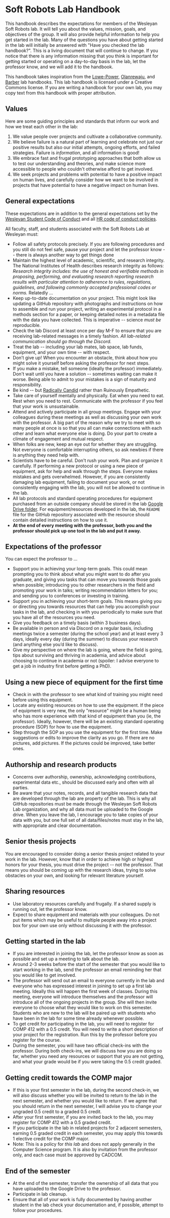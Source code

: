 # Soft Robots Lab Handbook

This handbook describes the expectations for members of the Wesleyan Soft Robots lab. It will tell you about the values, mission, goals, and objectives of the group. It will also provide helpful information to help you get started in the lab. Many of the questions you have about getting started in the lab will initially be answered with "Have you checked the lab handbook?". This is a living document that will continue to change. If you notice that there is any information missing that you think is important for getting started or operating on a day-to-day basis in the lab, let the professor know, and we will add it to the handbook. 

This handbook takes inspiration from the [Lowe-Power](https://github.com/lowepowerlab/lab_handbook), [Olanrewaju](https://ayokunle.notion.site/Lab-Manual-739058eaa0da4ab6bc8f6c310f896426), and [Barber](https://www.annikabarberlab.com/barber-lab-manual) lab handbooks. This lab handbook is licensed under a Creative Commons license. If you are writing a handbook for your own lab, you may copy text from this handbook with proper attribution. 

## Values

Here are some guiding principles and standards that inform our work and how we treat each other in the lab:
1. We value people over projects and cultivate a collaborative community.
2. We believe failure is a natural part of learning and celebrate not just our positive results but also our initial attempts, ongoing efforts, and failed strategies. Failure is *information*, and all information is good!
3. We embrace fast and frugal prototyping approaches that both allow us to test our understanding and theories, and make science more accessible to people who couldn't otherwise afford to get involved.
4. We seek projects and problems with potential to have a positive impact on human lives, and carefully consider how we want to be involved in projects that have potential to have a negative impact on human lives. 

## General expectations

These expectations are in addition to the general expectations set by the [Wesleyan Student Code of Conduct](https://www.wesleyan.edu/studentaffairs/studenthandbook/student-conduct/index.html) and all [HR code of conduct policies](https://www.wesleyan.edu/hr/handbook/standards-of-conduct/index.html). 

All faculty, staff, and students associated with the Soft Robots Lab at Wesleyan must:

* Follow all safety protocols precisely. If you are following procedures and you still do not feel safe, pause your project and let the professor know -- there is always another way to get things done
* Maintain the highest level of academic, scientific, and research integrity. The National Institutes of Health describes research integrity as follows:
*Research integrity includes: the use of honest and verifiable methods in proposing, performing, and evaluating research reporting research results with particular attention to adherence to rules, regulations, guidelines, and following commonly accepted professional codes or norms.* Relatedly ...
* Keep up-to-date documentation on your project. This might look like updating a GitHub repository with photographs and instructions on how to assemble and run your project, writing an experimental protocol in a methods section for a paper, or keeping detailed notes in a metadata file with the data you have collected. This is imperative -- science *must be* reproducible. 
* Check the lab Discord at least once per day M-F to ensure that you are receiving lab-related messages in a timely fashion. *All lab-related communication should go through the Discord.*
* Treat the lab -- including your lab mates, lab space, lab funds, equipment, and your own time -- with respect. 
* Don’t give up! When you encounter an obstacle, think about how you might solve it yourself before asking the professor for next steps.
* If you make a mistake, tell someone (ideally the professor) immediately. Don't wait until you have a solution -- sometimes waiting can make it worse. Being able to admit to your mistakes is a sign of maturity and responsibility. 
* Be kind -- but [Radically Candid](https://www.radicalcandor.com/) rather than Ruinously Empathetic.
* Take care of yourself mentally and physically. Eat when you need to eat. Rest when you need to rest. Communicate with the professor if you feel that your work is unsustainable. 
* Attend and actively participate in all group meetings. Engage with your colleagues during these meetings as well as discussing your own work with the professor. A big part of the reason why we try to meet with so many people at once is so that you all can make connections with each other and learn what everyone else is doing. Do your part to create a climate of engagement and mutual respect.
* When folks are new, keep an eye out for whether they are struggling. Not everyone is comfortable interrupting others, so ask newbies if there is anything they need help with.
* Scientists have to be careful. Don't rush your work. Plan and organize it carefully. If performing a new protocol or using a new piece of equipment, ask for help and walk through the steps. Everyone makes mistakes and gets overwhelmed. However, if you are consistently damaging lab equipment, failing to document your work, or not consistently engaging with the lab, you will not be allowed to continue in the lab.
* All lab protocols and standard operating procedures for equipment purchased from an outside company should be stored in the lab [Google Drive folder](https://drive.google.com/drive/folders/1S2uv7es-n0WLCeB9gfUZ6MsCWljhmEHi?usp=sharing). For equipment/resources developed in the lab, the `README` file for the GitHub repository associated with the resource should contain detailed instructions on how to use it.
* **At the end of every meeting with the professor, both you and the professor should pick up one tool in the lab and put it away.** 

## Expectations of the professor

You can expect the professor to ...
* Support you in achieving your long-term goals. This could mean prompting you to think about what you might want to do after you graduate, and giving you tasks that can move you towards those goals when possible; introducing you to other researchers in the field and promoting your work in talks; writing recommendation letters for you; and sending you to conferences or investing in training.
* Support you in achieving your short-term goals. This means giving you or directing you towards resources that can help you accomplish your tasks in the lab, and checking in with you periodically to make sure that you have all of the resources you need. 
* Give you feedback on a timely basis (within 3 business days).
* Be available in person and via Discord on a regular basis, including meetings twice a semester (during the school year) and at least every 3 days, ideally every day (during the summer) to discuss your research (and anything else you’d like to discuss).
* Give my perspective on where the lab is going, where the field is going, tips about surviving and thriving in academia, and advice about choosing to continue in academia or not (spoiler: I advise everyone to get a job in industry first before getting a PhD).

## Using a new piece of equipment for the first time

* Check in with the professor to see what kind of training you might need before using this equipment. 
* Locate any existing resources on how to use the equipment. If the piece of equipment is very new, the only "resource" might be a human being who has more experience with that kind of equipment than you (ie, the professor). Ideally, however, there will be an existing standard operating procedure (SOP) for how to use the equipment. 
* Step through the SOP as you use the equipment for the first time. Make suggestions or edits to improve the clarity as you go. If there are no pictures, add pictures. If the pictures could be improved, take better ones. 

## Authorship and research products

* Concerns over authorship, ownership, acknowledging contributions, experimental data etc., should be discussed early and often with all parties.
* Be aware that your notes, records, and all tangible research data that are developed through the lab are property of the lab. This is why all GitHub repositories must be made through the Wesleyan Soft Robots Lab organization, and why all data must be uploaded to the Google drive. When you leave the lab, I encourage you to take copies of your data with you, but one full set of all data/files/notes must stay in the lab, with appropriate and clear documentation. 

## Senior thesis projects

You are encouraged to consider doing a senior thesis project related to your work in the lab. However, know that in order to achieve high or highest honors for your thesis, you must drive the project -- not the professor. That means you should be coming up with the research ideas, trying to solve obstacles on your own, and looking for relevant literature yourself. 

## Sharing resources

* Use laboratory resources carefully and frugally. If a shared supply is running out, let the professor know. 
* Expect to share equipment and materials with your colleagues. Do not put items which may be useful to multiple people away into a project box for your own use only without discussing it with the professor.

## Getting started in the lab

* If you are interested in joining the lab, let the professor know as soon as possible and set up a meeting to talk about the lab. 
* Around 2-3 weeks before the start of the semester that you would like to start working in the lab, send the professor an email reminding her that you would like to get involved.
* The professor will send out an email to everyone currently in the lab and everyone who has expressed interest in joining to set up a first lab meeting. Ideally this will happen the first week of classes. During this meeting, everyone will introduce themselves and the professor will introduce all of the ongoing projects in the group. She will then invite everyone to choose what they would like to work on this semester. Students who are new to the lab will be paired up with students who have been in the lab for some time already whenever possible.
* To get credit for participating in the lab, you will need to register for COMP 412 with a 0.5 credit. You will need to write a short description of your project for the registration. Run this by the professor before you register for the course.
* During the semester, you will have two official check-ins with the professor. During both check-ins, we will discuss how you are doing so far, whether you need any resources or support that you are not getting, and what your grade would be if you were taking the 0.5 credit graded.

## Getting credit towards the COMP major

* If this is your first semester in the lab, during the second check-in, we will also discuss whether you will be invited to return to the lab in the next semester, and whether you would like to return. If we agree that you should return in the next semester, I will advise you to change your ungraded 0.5 credit to a graded 0.5 credit.
* After your first semester, if you are invited back to the lab, you may register for COMP 412 with a 0.5 graded credit.
* If you participate in the lab in related projects for 2 adjacent semesters, earning 0.5 graded credit in each semester, you may apply this towards 1 elective credit for the COMP major.
* Note: This is a policy for *this lab* and does not apply generally in the Computer Science program. It is also by invitation from the professor only, and each case must be approved by CADCOM. 

## End of the semester

* At the end of the semester, transfer the ownership of all data that you have uploaded to the Google Drive to the professor.
* Participate in lab cleanup.
* Ensure that all of your work is fully documented by having another student in the lab check your documentation and, if possible, attempt to follow your procedures. 

